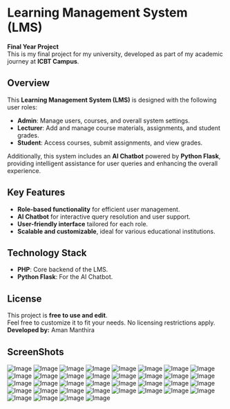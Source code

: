 # Learning Management System (LMS)

**Final Year Project**  
This is my final project for my university, developed as part of my academic journey at **ICBT Campus**.  

## Overview
This **Learning Management System (LMS)** is designed with the following user roles:  
- **Admin**: Manage users, courses, and overall system settings.  
- **Lecturer**: Add and manage course materials, assignments, and student grades.  
- **Student**: Access courses, submit assignments, and view grades.  

Additionally, this system includes an **AI Chatbot** powered by **Python Flask**, providing intelligent assistance for user queries and enhancing the overall experience.  

## Key Features
- **Role-based functionality** for efficient user management.  
- **AI Chatbot** for interactive query resolution and user support.  
- **User-friendly interface** tailored for each role.  
- **Scalable and customizable**, ideal for various educational institutions.  

## Technology Stack
- **PHP**: Core backend of the LMS.  
- **Python Flask**: For the AI Chatbot.  

## License
This project is **free to use and edit**.  
Feel free to customize it to fit your needs. No licensing restrictions apply.  
**Developed by:** Aman Manthira  

## ScreenShots
![Image](https://github.com/user-attachments/assets/756e4f13-df38-4f7d-86a8-7960bbea2df2)
![Image](https://github.com/user-attachments/assets/54f9ea88-71e6-48b2-a784-5cb6980c2423)
![Image](https://github.com/user-attachments/assets/045be812-8aa5-41d0-888e-e67c346d0e29)
![Image](https://github.com/user-attachments/assets/f04d26b5-5c02-4bc0-9d65-de8d303cc0f3)
![Image](https://github.com/user-attachments/assets/a78c0e0e-d857-41a8-af6e-5446e4031fd4)
![Image](https://github.com/user-attachments/assets/508ef0fc-8ea8-41f0-8a65-dbf9d18bec84)
![Image](https://github.com/user-attachments/assets/f8222a98-a424-4285-9371-919e46d50aa8)
![Image](https://github.com/user-attachments/assets/33856b8b-ffe8-4384-96e9-9d55db847965)
![Image](https://github.com/user-attachments/assets/ee7f6302-b595-4fed-b862-4cac359542e1)
![Image](https://github.com/user-attachments/assets/d965bcb5-b45e-4573-8185-7db19def2bda)
![Image](https://github.com/user-attachments/assets/51ddf305-584e-41cf-a529-c45619c1d9bb)
![Image](https://github.com/user-attachments/assets/baf6ea4b-2590-40d0-a2cd-6b80862314bd)
![Image](https://github.com/user-attachments/assets/d91cc6fe-909a-4f92-842d-f8f19bdc4ad2)
![Image](https://github.com/user-attachments/assets/be046a4b-126c-4175-8334-0215bd7e5b46)
![Image](https://github.com/user-attachments/assets/a04644da-6173-49e8-9f86-f864863bef78)
![Image](https://github.com/user-attachments/assets/16bf8ab7-3eb7-4e6e-af67-79333c3d89ca)
![Image](https://github.com/user-attachments/assets/cf2b61bc-3913-4fa7-8751-9c82f597c00a)
![Image](https://github.com/user-attachments/assets/e06b2c0a-414b-4d26-83b1-79e29db04dcf)
![Image](https://github.com/user-attachments/assets/8065d6f0-6976-40b1-9268-1742b84e99ac)
![Image](https://github.com/user-attachments/assets/ee0a3467-aeb6-48ff-8338-7d9a6bdb9331)
![Image](https://github.com/user-attachments/assets/a54336a5-f990-47e5-8a37-81b90c4eff91)
![Image](https://github.com/user-attachments/assets/52c286c8-bb21-474b-9149-f6c61b57a153)
![Image](https://github.com/user-attachments/assets/3d69d672-69cd-4592-af33-474505c5ffcb)
![Image](https://github.com/user-attachments/assets/418d0bc2-38dd-4ec6-93d1-5fb64aef5c4c)
![Image](https://github.com/user-attachments/assets/afb7397e-d7e2-4e7e-9d4c-ef01641e9384)
![Image](https://github.com/user-attachments/assets/5f7499e1-dc7e-48da-bac7-08664c7bb9d4)
![Image](https://github.com/user-attachments/assets/c52cd818-8e15-4673-8cf6-833907cb508a)
![Image](https://github.com/user-attachments/assets/a090da4c-a189-48b6-84d0-c6f9409d568c)
![Image](https://github.com/user-attachments/assets/34a31338-7f60-40c1-9459-305b7ecec85c)
![Image](https://github.com/user-attachments/assets/af6d3e95-90e6-466f-a7d9-1548dcb50ef4)
![Image](https://github.com/user-attachments/assets/a9074ee1-40e9-4d74-869b-ca806926257e)
![Image](https://github.com/user-attachments/assets/697240de-d375-48c1-b623-c933191e6da2)
![Image](https://github.com/user-attachments/assets/75c1e6c7-fc24-454d-8912-f6eb8dd3fd2d)
![Image](https://github.com/user-attachments/assets/3670c003-0ce1-434d-b5ce-8383ceb313dc)
![Image](https://github.com/user-attachments/assets/8e68f6c6-6bf3-4c53-b5a4-5bd530d6fc7d)
![Image](https://github.com/user-attachments/assets/620e98ba-1985-47c9-bfa5-1ea0f03475df)
